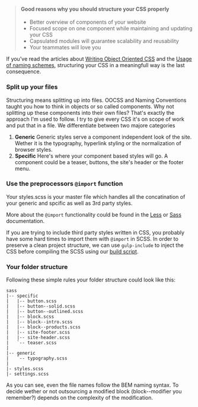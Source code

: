 > #### Good reasons why you should structure your CSS properly
> * Better overview of components of your website
> * Focused scope on one component while maintaining and updating your CSS
> * Capsulated modules will guarantee scalability and reusability
> * Your teammates will love you


If you've read the articles about [Writing Object Oriented CSS](/Development/Frontend_Development/Writing_CSS/Write_Object_Oriented_CSS) and the [Usage of naming schemes](/Development/Frontend_Development/Writing_CSS/Follow_a_Naming_Convention), structuring your CSS in a meaningfull way is the last consequence.


### Split up your files

Structuring means splitting up into files. OOCSS and Naming Conventions taught you how to think in objects or so called components. Why not splitting up these components into their own files? That's exactly the approach I'm used to follow. I try to give every CSS it's on scope of work and put that in a file. We differentiate between two majore categories

1. **Generic**
Generic styles serve a component independent look of the site. Wether it is the typography, hyperlink styling or the normalization of browser styles.
2. **Specific**
Here's where your component based styles will go. A component could be a teaser, buttons, the site's header or the footer menu.

### Use the preprocessors `@import` function

Your styles.scss is your master file which handles all the concatination of your generic and spcific as well as 3rd party styles.

More about the `@import` functionality could be found in the [Less](http://lesscss.org/features/#import-directives-feature) or [Sass](http://sass-lang.com/documentation/file.SASS_REFERENCE.html#import) documentation.

If you are trying to include third party styles written in CSS, you probably have some hard times to import them with `@import` in SCSS. In order to preserve a clean project structure, we can use `gulp-include` to inject the CSS before compiling the SCSS using our [build script](/Development/Frontend_Development/Setting_up_your_project/Setup_Build_System).

### Your folder structure
Following these simple rules your folder structure could look like this:

	sass
	|-- specific
	|	|-- button.scss
	|	|-- button--solid.scss
	|	|-- button--outlined.scss
	|	|-- block.scss
	|	|-- block--intro.scss
	|	|-- block--products.scss
	|	|-- site-footer.scss
	|	|-- site-header.scss
	|	`-- teaser.scss
	|
	|-- generic
	|	`-- typography.scss
	|
	|- styles.scss
	|- settings.scss


As you can see, even the file names follow the BEM naming syntax. To decide wether or not outsourcing a modified block (block--modifier you remember?) depends on the complexity of the modification.
